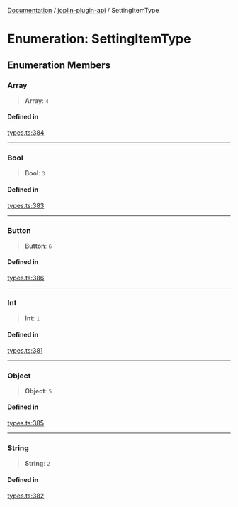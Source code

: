 [Documentation](../../packages.md) / [joplin-plugin-api](../index.md) / SettingItemType

# Enumeration: SettingItemType

## Enumeration Members

### Array

> **Array**: `4`

#### Defined in

[types.ts:384](https://github.com/rxliuli/joplin-utils/blob/4824c3237f6c8bc282f001f71c149c89286aefdc/packages/joplin-plugin-api/src/types.ts#L384)

---

### Bool

> **Bool**: `3`

#### Defined in

[types.ts:383](https://github.com/rxliuli/joplin-utils/blob/4824c3237f6c8bc282f001f71c149c89286aefdc/packages/joplin-plugin-api/src/types.ts#L383)

---

### Button

> **Button**: `6`

#### Defined in

[types.ts:386](https://github.com/rxliuli/joplin-utils/blob/4824c3237f6c8bc282f001f71c149c89286aefdc/packages/joplin-plugin-api/src/types.ts#L386)

---

### Int

> **Int**: `1`

#### Defined in

[types.ts:381](https://github.com/rxliuli/joplin-utils/blob/4824c3237f6c8bc282f001f71c149c89286aefdc/packages/joplin-plugin-api/src/types.ts#L381)

---

### Object

> **Object**: `5`

#### Defined in

[types.ts:385](https://github.com/rxliuli/joplin-utils/blob/4824c3237f6c8bc282f001f71c149c89286aefdc/packages/joplin-plugin-api/src/types.ts#L385)

---

### String

> **String**: `2`

#### Defined in

[types.ts:382](https://github.com/rxliuli/joplin-utils/blob/4824c3237f6c8bc282f001f71c149c89286aefdc/packages/joplin-plugin-api/src/types.ts#L382)
